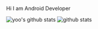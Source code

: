 Hi I am Android Developer

![yoo's github stats](https://github-readme-stats.vercel.app/api?username=aahspringaa4&show_icons=true&theme=tokyonight)
![github stats](https://github-readme-stats.vercel.app/api/top-langs/?username=aahspringaa4&langs_count=5)
